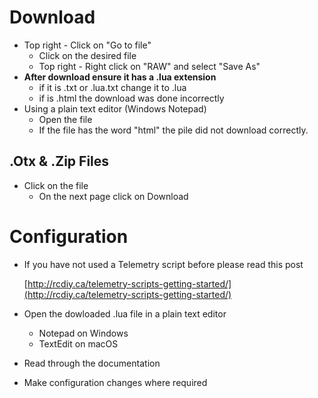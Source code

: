 # Download

* Top right - Click on "Go to file"
  * Click on the desired file
  * Top right - Right click on "RAW" and select "Save As"
* **After download ensure it has a .lua extension**
  * if it is .txt or .lua.txt change it to .lua
  * if is .html the download was done incorrectly
* Using a plain text editor (Windows Notepad)
  * Open the file
  * If the file has the word "html" the pile did not download correctly.

## .Otx & .Zip Files
* Click on the file
  * On the next page click on Download

# Configuration
* If you have not used a Telemetry script before please read this post

  [http://rcdiy.ca/telemetry-scripts-getting-started/](http://rcdiy.ca/telemetry-scripts-getting-started/)
* Open the dowloaded .lua file in a plain text editor
  * Notepad on Windows
  * TextEdit on macOS
* Read through the documentation
* Make configuration changes where required

